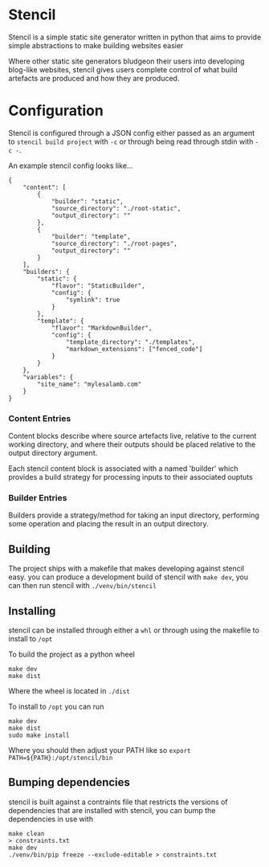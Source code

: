 # Stencil

Stencil is a simple static site generator written in python
that aims to provide simple abstractions to make building websites easier

Where other static site generators bludgeon their users into developing blog-like websites, stencil gives users complete control of what build artefacts are produced and how they are produced.


# Configuration

Stencil is configured through a JSON config either passed as an argument to `stencil build project` with `-c` or through being read through stdin with `-c -`.

An example stencil config looks like...

```
{
    "content": [
        {
            "builder": "static",
            "source_directory": "./root-static",
            "output_directory": ""
        },
        {
            "builder": "template",
            "source_directory": "./root-pages",
            "output_directory": ""
        }
    ],
    "builders": {
        "static": {
            "flavor": "StaticBuilder",
            "config": {
                "symlink": true
            }
        },
        "template": {
            "flavor": "MarkdownBuilder",
            "config": {
                "template_directory": "./templates",
                "markdown_extensions": ["fenced_code"]
            }
        }
    },
    "variables": {
        "site_name": "mylesalamb.com"
    }
}
```

### Content Entries

Content blocks describe where source artefacts live, relative to the current working directory, and where their outputs should be placed relative to the output directory argument.

Each stencil content block is associated with a named 'builder' which provides a build strategy for processing inputs to their associated ouptuts

### Builder Entries

Builders provide a strategy/method for taking an input directory, performing some operation and placing the result in an output directory.

## Building

The project ships with a makefile that makes developing against stencil easy. you can produce a
development build of stencil with `make dev`, you can then run stencil with `./venv/bin/stencil`

## Installing

stencil can be installed through either a `whl` or through using the makefile to install to `/opt`

To build the project as a python wheel

```shell
make dev
make dist
```

Where the wheel is located in `./dist`

To install to `/opt` you can run

```shell
make dev
make dist
sudo make install
```

Where you should then adjust your PATH like so `export PATH=${PATH}:/opt/stencil/bin`

## Bumping dependencies

stencil is built against a contraints file that restricts the versions of dependencies that are installed with stencil, you can bump the dependencies in use with

```shell
make clean
> constraints.txt
make dev
./venv/bin/pip freeze --exclude-editable > constraints.txt
```